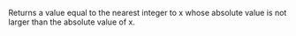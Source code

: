 Returns a value equal to the nearest integer to x whose absolute value is not larger than the absolute value of x.